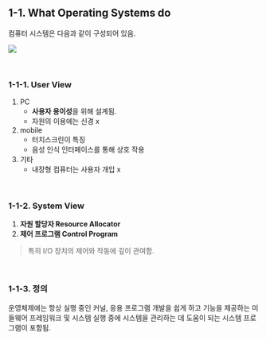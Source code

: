 ## 1-1. What Operating Systems do

컴퓨터 시스템은 다음과 같이 구성되어 있음.

![](https://images.velog.io/images/wilko97/post/fa2d8551-03aa-4b91-9517-7dcf18fe99c2/image.png)

<br>

### 1-1-1. User View

1. PC
    - **사용자 용이성**을 위해 설계됨.
    - 자원의 이용에는 신경 x
2. mobile
   - 터치스크린이 특징
   - 음성 인식 인터페이스를 통해 상호 작용
3. 기타
   - 내장형 컴퓨터는 사용자 개입 x

<br>

### 1-1-2. System View

1. **자원 할당자 Resource Allocator**
2. **제어 프로그램 Control Program**
> 특히 I/O 장치의 제어와 작동에 깊이 관여함.

<br>

### 1-1-3. 정의

운영체제에는 항상 실행 중인 커널, 응용 프로그램 개발을 쉽게 하고 기능을 제공하는 미들웨어 프레임워크 및 시스템 실행 중에 시스템을 관리하는 데 도움이 되는 시스템 프로그램이 포함됨.
